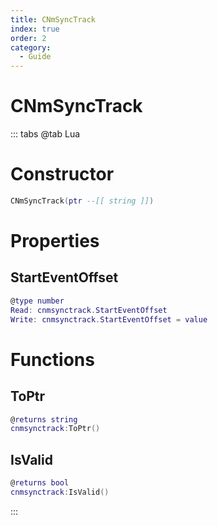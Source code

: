 ```yaml
---
title: CNmSyncTrack
index: true
order: 2
category:
  - Guide
---
```


# CNmSyncTrack

::: tabs
@tab Lua
# Constructor
```lua
CNmSyncTrack(ptr --[[ string ]])
```
# Properties
## StartEventOffset 
```lua
@type number
Read: cnmsynctrack.StartEventOffset
Write: cnmsynctrack.StartEventOffset = value
```
# Functions
## ToPtr
```lua
@returns string
cnmsynctrack:ToPtr()
```
## IsValid
```lua
@returns bool
cnmsynctrack:IsValid()
```

:::
